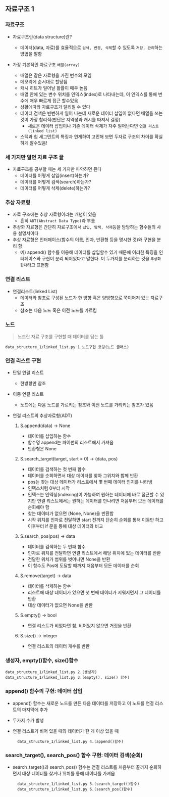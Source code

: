 ## 자료구조 1

### 자료구조
+ 자료구조란(data structure)란?
	+ 데이터(data, 자료)를 효율적으로 `검색, 변경, 삭제`할 수 있도록 `저장, 관리`하는 방법을 말함

+ 가장 기본적인 자료구조 `배열(array)`
	+ 배열은 같은 자료형을 가진 변수의 모임
	+ 메모리에 순서대로 할당됨
	+ 캐시 히트가 일어날 활률이 매우 높음
	+ 배열 안에 있는 변수 위치를 인덱스(index)로 나타내는데, 이 인덱스를 통해 변수에 매우 빠르게 접근 할수있음
	+ 상황에따라 자료구조가 달리질 수 있다
	+ 데이터 검색은 빈번하게 일어 나는데 새로운 데이터 삽입이 없다면 배열을 쓰는 것이 가장 합리적(판단은 지역성과 캐시를 따져서 결정)
		+ 새로운 데이터 삽입이나 기존 데이터 삭제가 자주 일어난다면 `연결 리스트(linked list)`
	+ 스택과 힙 세그먼트의 특징과 연계하여 고민해 보면 두자료 구조의 차이를 확실하게 알수있음!

### 세 가지만 알면 자료 구조 끝
+ 자료구조를 공부할 때는 세 가지만 파악하면 된다
	+ 데이터를 어떻게 삽입(insert)하는가?
	+ 데이터를 어떻게 검색(search)하는가?
	+ 데이터를 어떻게 삭제(delete)하는가?

### 추상 자료형
+ 자료 구조에는 추상 자료형이라는 개념이 있음
	+ 흔히 `ADT(Abstract Data Type)`라 부름
+ 추상화 자료형은 간단히 자료구조에서 `삽입, 탐색, 삭제`등을 담당하는 함수들의 사용 설명서이다
+ 추상 자료형은 인터페이스(함수의 이름, 인자, 반환형 등을 명시한 것)와 구현을 분리 함
 	+ 예) append() 함수를 이용해 데이터를 삽입할수 있기 때문에 이러한 특징을 인터페이스와 구현이 분리 되어있다고 말한다. 이 두가지를 분리하는 것을 `추상화한다`라고 표현함
 	
 
### 연결 리스트
+ 연결리스트(linked List)
	+ 데이터와 참조로 구성된 노드가 한 방향 혹은 양방향으로 쭉이어져 있는 자료구조
	+ 참조는 다음 노드 혹은 이전 노드를 가르킴

### 노드
> 노드란 자료 구조를 구현할 때 데이터를 담는 틀

	data_structure_1/linked_list.py 1.노드구현 코딩(노드 클래스)


### 연결 리스트 구현
+ 단일 연결 리스트
	+ 한방향만 참조
+ 이중 연결 리스트
	+ 노드에는 다음 노드를 가르키는 참조와 이전 노드를 가리키는 참조가 있음

+ 연결 리스트의 추상자료형(ADT)
	1. S.append(data) -> None
		+ 데이터를 삽입하는 함수
		+ 함수명 append는 파이썬의 리스트에서 가져옴
		+ 반환형은 None
	
	2. S.search_target(target, start = 0) -> (data, pos)
		+ 데이터를 검색하는 첫 번째 함수
		+ 데이터를 순회하면서 대상 데이터를 찾아 그위치와 함께 반환
		+ pos는 찾는 대상 데이터가 리스트에서 몇 번째 데이터 인지를 나타냄
		+ 인덱스처럼 0부터 시작
		+ 인덱스는 인덱싱(indexing)이 가능하여 원하는 데이터에 바로 접근할 수 있지만 연결 리스트에서는 원하는 데이터를 만나려면 처음부터 모든 데이터를 순회해야 함
		+ 찾는 데이터가 없으면 (None, None)을 반환함
		+ 시작 위치를 인자로 전달하면 start 전까지 단순히 순회를 통해 이동만 하고 이후부터 if 문을 통해 대상 데이터와 비교
	3. S.search_pos(pos) -> data
		+ 데이터를 검색하는 두 번째 함수
		+ 인자로 위치를 전달하면 연결 리스트에서 해당 위치에 있는 데이터를 반환
		+ 전달한 위치가 범위를 벗어나면 None을 반환
		+ 이 함수도 Pos에 도달할 때까지 처음부터 모든 데이터를 순회
	4. S.remove(target) -> data
		+ 데이터를 삭제하는 함수
		+ 리스트에 대상 데이터가 있으면 첫 번째 데이터가 지워지면서 그 데이터를 반환
		+ 대상 데이터가 없으면 None을 반환
	5. S.empty() -> bool
		+ 연결 리스트가 비었다면 참, 비어있지 않으면 거짓을 반환
	6. S.size() -> integer
		+ 연결 리스트의 데이터 개수를 반환
	
### 생성자, empty()함수, size()함수
	data_structure_1/linked_list.py 2.(생성자) 
	data_structure_1/linked_list.py 3.(empty(), size() 함수)
	
	
### append() 함수의 구현: 데이터 삽입
+ append() 함수는 새로운 노드를 만든 다음 데이터를 저장하고 이 노드를 연결 리스트의 마지막에 추가
+ 두가지 수가 발생
+ 연결 리스트가 비어 있을 때와 데이터가 한 개 이상 있을 때

		data_structure_1/linked_list.py 4.(append()함수) 
	
### search_target(), search_pos() 함수 구현: 데이터 검색(순회)
+ search_target()과 search_pos() 함수는 연결 리스트를 처음부터 끝까지 순회하면서 대상 데이터를 찾거나 위치를 통해 데이터를 가져옴

		data_structure_1/linked_list.py 5.(search_target()함수) 
		data_structure_1/linked_list.py 6.(search_pos()함수) 